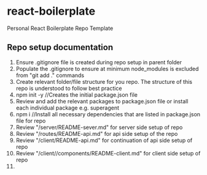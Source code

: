 # react-boilerplate
Personal React Boilerplate Repo Template


## Repo setup documentation
1. Ensure .gitignore file is created during repo setup in parent folder
2. Populate the .gitignore to ensure at minimum node_modules is excluded from "git add ." commands
3. Create relevant folder/file structure for you repo.  The structure of this repo is understood to follow best practice
3. npm init -y  //Creates the initial package.json file
4. Review and add the relevant packages to package.json file or install each individual package e.g. superagent
5. npm i    //Install all necessary dependencies that are listed in package.json file for repo
6. Review "/server/README-sever.md" for server side setup of repo
7. Review "/routes/README-api.md" for api side setup of the repo 
8. Review "/client/README-api.md" for continuation of api side setup of repo 
9. Review "/client//components/README-client.md" for client side setup of repo
10. 